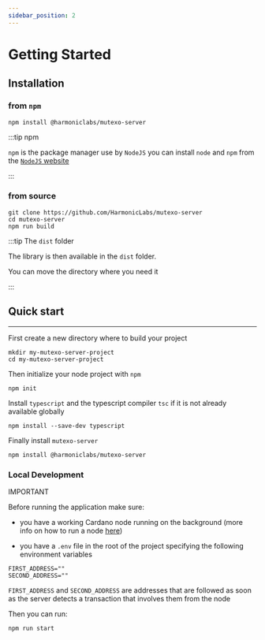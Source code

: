 ```yaml
---
sidebar_position: 2
---
```


# Getting Started

## Installation

### from `npm`
```
npm install @harmoniclabs/mutexo-server
```

:::tip npm

`npm` is the package manager use by `NodeJS` you can install `node` and `npm` from the [`NodeJS` website](https://nodejs.org/en/)

:::

### from source

```
git clone https://github.com/HarmonicLabs/mutexo-server
cd mutexo-server
npm run build
```

:::tip The `dist` folder

The library is then available in the `dist` folder.

You can move the directory where you need it

:::

## Quick start
---

First create a new directory where to build your project
```
mkdir my-mutexo-server-project
cd my-mutexo-server-project
```

Then initialize your node project with `npm`
```
npm init
```

Install `typescript` and the typescript compiler `tsc` if it is not already available globally
```
npm install --save-dev typescript
```

Finally install `mutexo-server`
```
npm install @harmoniclabs/mutexo-server
```

### Local Development

IMPORTANT

Before running the application make sure:

* you have a working Cardano node running on the background (more info on how to run a node [here](https://developers.cardano.org/docs/get-started/cardano-node/running-cardano/))

* you have a `.env` file in the root of the project specifying the following environment variables

```
FIRST_ADDRESS=""
SECOND_ADDRESS=""
```

`FIRST_ADDRESS` and `SECOND_ADDRESS` are addresses that are followed as soon as the server detects a transaction that involves them from the node

Then you can run:

```
npm run start
```
